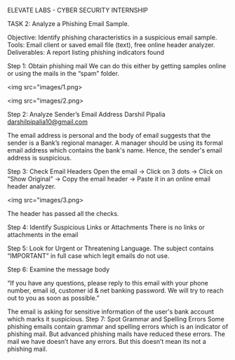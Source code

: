 ELEVATE LABS - CYBER SECURITY INTERNSHIP

TASK 2: Analyze a Phishing Email Sample.

Objective: Identify phishing characteristics in a suspicious email sample.
Tools: Email client or saved email file (text), free online header analyzer.
Deliverables: A report listing phishing indicators found

Step 1: Obtain phishing mail
We can do this either by getting samples online or using the mails in the “spam” folder.

<img src="images/1.png>

<img src="images/2.png>

Step 2: Analyze Sender’s Email Address
Darshil Pipalia <darshilpipalia10@gmail.com>

The email address is personal and the body of email suggests that the sender is a Bank’s regional manager. 
A manager should be using its formal email address which contains the bank's name.
Hence, the sender's email address is suspicious.

Step 3: Check Email Headers
Open the email -> Click on 3 dots -> Click on “Show Original” -> Copy the email header -> Paste it in an online email header analyzer.

<img src="images/3.png>

The header has passed all the checks.

Step 4: Identify Suspicious Links or Attachments
There is no links or attachments in the email

Step 5: Look for Urgent or Threatening Language.
The subject contains “IMPORTANT” in full case which legit emails do not use.

Step 6: Examine the message body

“If you have any questions, please reply to this email with your phone number, email id, customer id & net banking password. We will try to reach out to you as soon as possible.”

The email is asking for sensitive information of the user's bank account which marks it suspicious.
Step 7: Spot Grammar and Spelling Errors
Some phishing emails contain grammar and spelling errors which is an indicator of phishing mail. But advanced phishing mails have reduced these errors.
The mail we have doesn’t have any errors. But this doesn’t mean its not a phishing mail.


